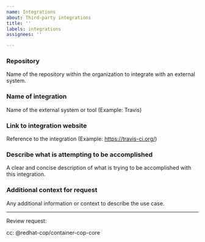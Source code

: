 ```yaml
---
name: Integrations
about: Third-party integrations
title: ''
labels: integrations
assignees: ''

---
```


### Repository

Name of the repository within the organization to integrate with an external system.

### Name of integration

Name of the external system or tool (Example: Travis)

### Link to integration website

Reference to the integration (Example: https://travis-ci.org/)

### Describe what is attempting to be accomplished

A clear and concise description of what is trying to be accomplished with this integration.

### Additional context for request

Any additional information or context to describe the use case.

---

Review request:

cc: @redhat-cop/container-cop-core

